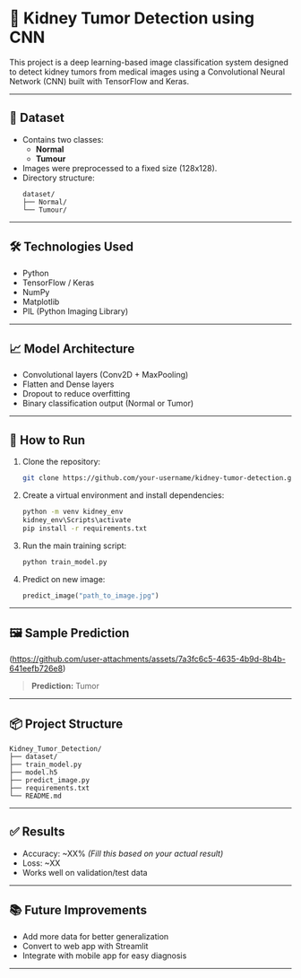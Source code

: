 # 🧠 Kidney Tumor Detection using CNN

This project is a deep learning-based image classification system designed to detect kidney tumors from medical images using a Convolutional Neural Network (CNN) built with TensorFlow and Keras.

---

## 📁 Dataset

- Contains two classes:  
  - **Normal**  
  - **Tumour**
- Images were preprocessed to a fixed size (128x128).
- Directory structure:
  ```
  dataset/
  ├── Normal/
  └── Tumour/
  ```

---

## 🛠️ Technologies Used

- Python
- TensorFlow / Keras
- NumPy
- Matplotlib
- PIL (Python Imaging Library)

---

## 📈 Model Architecture

- Convolutional layers (Conv2D + MaxPooling)
- Flatten and Dense layers
- Dropout to reduce overfitting
- Binary classification output (Normal or Tumor)

---

## 🚀 How to Run

1. Clone the repository:
   ```bash
   git clone https://github.com/your-username/kidney-tumor-detection.git
   ```

2. Create a virtual environment and install dependencies:
   ```bash
   python -m venv kidney_env
   kidney_env\Scripts\activate
   pip install -r requirements.txt
   ```

3. Run the main training script:
   ```bash
   python train_model.py
   ```

4. Predict on new image:
   ```python
   predict_image("path_to_image.jpg")
   ```

---

## 🖼️ Sample Prediction

(https://github.com/user-attachments/assets/7a3fc6c5-4635-4b9d-8b4b-641eefb726e8)

> **Prediction:** Tumor

---

## 📦 Project Structure

```
Kidney_Tumor_Detection/
├── dataset/
├── train_model.py
├── model.h5
├── predict_image.py
├── requirements.txt
└── README.md
```

---

## ✅ Results

- Accuracy: ~XX% *(Fill this based on your actual result)*
- Loss: ~XX
- Works well on validation/test data

---

## 📚 Future Improvements

- Add more data for better generalization
- Convert to web app with Streamlit
- Integrate with mobile app for easy diagnosis

---
